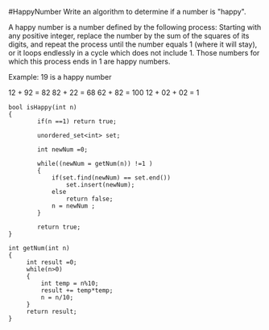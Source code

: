 #HappyNumber
Write an algorithm to determine if a number is "happy".

A happy number is a number defined by the following process: 
Starting with any positive integer, replace the number by the sum of the squares of its digits, 
and repeat the process until the number equals 1 (where it will stay), 
or it loops endlessly in a cycle which does not include 1. 
Those numbers for which this process ends in 1 are happy numbers.

Example: 19 is a happy number

12 + 92 = 82
82 + 22 = 68
62 + 82 = 100
12 + 02 + 02 = 1


```
bool isHappy(int n)
{
        if(n ==1) return true;
        
        unordered_set<int> set;
        
        int newNum =0;
        
        while((newNum = getNum(n)) !=1 )
        {
            if(set.find(newNum) == set.end())
                set.insert(newNum);
            else
                return false;
            n = newNum ;   
        }
        
        return true;
}
    
int getNum(int n)
{
     int result =0;
     while(n>0)
     {
         int temp = n%10;
         result += temp*temp;
         n = n/10;
     }
     return result;
}
```
